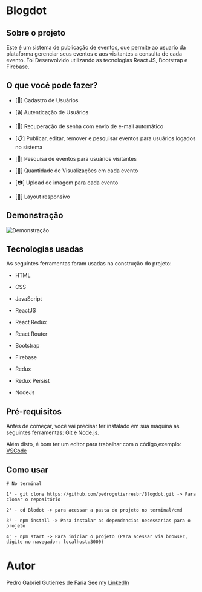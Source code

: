 # Blogdot

## Sobre o projeto

Este é um sistema de publicação de eventos, que permite ao usuario da plataforma gerenciar seus eventos e aos visitantes a consulta de cada evento. Foi Desenvolvido utilizando as tecnologias React JS, Bootstrap e Firebase.

## O que você pode fazer?

-   [👥] Cadastro de Usuários

-   [🔒] Autenticação de Usuários

-   [📧] Recuperação de senha com envio de e-mail automático

-   [📋] Publicar, editar, remover e pesquisar eventos para usuários logados no sistema

-   [🔎] Pesquisa de eventos para usuários visitantes

-   [👀] Quantidade de Visualizações em cada evento

-   [📷] Upload de imagem para cada evento

-   [📲] Layout responsivo

## Demonstração

![Demonstração](https://github.com/pedrogutierresbr/Blogdot/blob/main/public/assets/gif-desktop.gif?raw=true)

## Tecnologias usadas

As seguintes ferramentas foram usadas na construção do projeto:

-   HTML

-   CSS

-   JavaScript

-   ReactJS

-   React Redux

-   React Router

-   Bootstrap

-   Firebase

-   Redux

-   Redux Persist

-   NodeJs

## Pré-requisitos

Antes de começar, você vai precisar ter instalado em sua máquina as seguintes ferramentas: [Git](https://git-scm.com/) e [Node.js](https://nodejs.org/en/).

Além disto, é bom ter um editor para trabalhar com o código,exemplo: [VSCode](https://code.visualstudio.com/)

## Como usar

```
# No terminal

1° - git clone https://github.com/pedrogutierresbr/Blogdot.git -> Para clonar o repositório

2° - cd Blodot -> para acessar a pasta do projeto no terminal/cmd

3° - npm install -> Para instalar as dependencias necessarias para o projeto

4° - npm start -> Para iniciar o projeto (Para acessar via browser, digite no navegador: localhost:3000)
```

# Autor

Pedro Gabriel Gutierres de Faria
See my [LinkedIn](https://www.linkedin.com/in/pedro-gutierres/)

